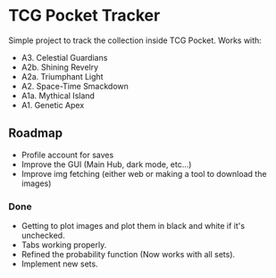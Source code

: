 # TCG Pocket Tracker

Simple project to track the collection inside TCG Pocket.
Works with:
- A3. Celestial Guardians
- A2b. Shining Revelry
- A2a. Triumphant Light
- A2. Space-Time Smackdown
- A1a. Mythical Island
- A1. Genetic Apex

## Roadmap

- Profile account for saves
- Improve the GUI (Main Hub, dark mode, etc...)
- Improve img fetching (either web or making a tool to download the images)

### Done
- Getting to plot images and plot them in black and white if it's unchecked.
- Tabs working properly.
- Refined the probability function (Now works with all sets).
- Implement new sets.
